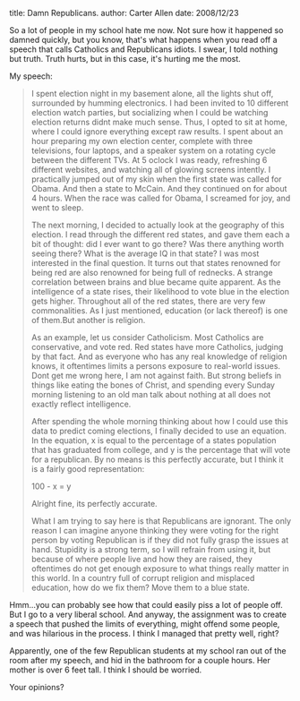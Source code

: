 title: Damn Republicans.
author: Carter Allen
date: 2008/12/23

So a lot of people in my school hate me now. Not sure how it happened so damned quickly, but you know, that's what happens when you read off a speech that calls Catholics and Republicans idiots. I swear, I told nothing but truth. Truth hurts, but in this case, it's hurting me the most.  

My speech:  
<blockquote><span><span> </span>I spent election night in my basement alone, all the lights shut off, surrounded by humming electronics. I had been invited to 10 different election watch parties, but socializing when I could be watching election returns didnt make much sense. Thus, I opted to sit at home, where I could ignore everything except raw results. I spent about an hour preparing my own election center, complete with three televisions, four laptops, and a speaker system on a rotating cycle between the different TVs. At 5 oclock I was ready, refreshing 6 different websites, and watching all of glowing screens intently. I practically jumped out of my skin when the first state was called for Obama. And then a state to McCain. And they continued on for about 4 hours. When the race was called for Obama, I screamed for joy, and went to sleep.</span>

<span><span> </span>The next morning, I decided to actually look at the geography of this election. I read through the different red states, and gave them each a bit of thought:  did I ever want to go there? Was there anything worth seeing there? What is the average IQ in that state? I was most interested in the final question. It turns out that states renowned for being red are also renowned for being full of rednecks. A strange correlation between brains and blue became quite apparent. As the intelligence of a state rises, their likelihood to vote blue in the election gets higher. Throughout all of the red states, there are very few commonalities. As I just mentioned, education (or lack thereof) is one of them.But another is religion.</span>

<span><span> </span>As an example, let us consider Catholicism. Most Catholics are conservative, and vote red. Red states have more Catholics, judging by that fact.  And as everyone who has any real knowledge of religion knows, it oftentimes limits a persons exposure to real-world issues. Dont get me wrong here, I am not against faith. But strong beliefs in things like eating the bones of Christ, and spending every Sunday morning listening to an old man talk about nothing at all does not exactly reflect intelligence.</span>

<span><span> </span>After spending the whole morning thinking about how I could use this data to predict coming elections, I finally decided to use an equation. In the equation, x is equal to the percentage of a states population that has graduated from college, and y is the percentage that will vote for a republican. By no means is this perfectly accurate, but I think it is a fairly good representation:</span>

<span>100 - x = y</span>

<span>Alright fine, its perfectly accurate.</span>

<span><span> </span>What I am trying to say here is that Republicans are ignorant. The only reason I can imagine anyone thinking they were voting for the right person by voting Republican is if they did not fully grasp the issues at hand. Stupidity is a strong term, so I will refrain from using it, but because of where people live and how they are raised, they oftentimes do not get enough exposure to what things really matter in this world. In a country full of corrupt religion and misplaced education, how do we fix them? Move them to a blue state.</span></blockquote>
<span>Hmm...you can probably see how that could easily piss a lot of people off. But I go to a very liberal school. And anyway, the assignment was to create a speech that pushed the limits of everything, might offend some people, and was hilarious in the process. I think I managed that pretty well, right?</span>

Apparently, one of the few Republican students at my school ran out of the room after my speech, and hid in the bathroom for a couple hours. Her mother is over 6 feet tall. I think I should be worried.  

Your opinions?